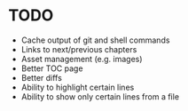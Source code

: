 # TODO

* Cache output of git and shell commands
* Links to next/previous chapters
* Asset management (e.g. images)
* Better TOC page
* Better diffs
* Ability to highlight certain lines
* Ability to show only certain lines from a file

